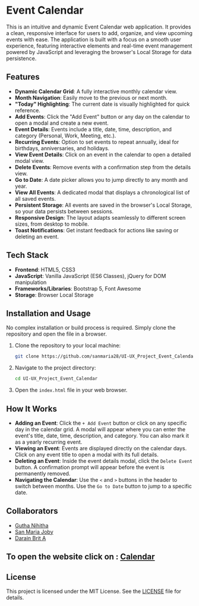 # Event Calendar

This is an intuitive and dynamic Event Calendar web application. It provides a clean, responsive interface for users to add, organize, and view upcoming events with ease. The application is built with a focus on a smooth user experience, featuring interactive elements and real-time event management powered by JavaScript and leveraging the browser's Local Storage for data persistence.

## Features

- **Dynamic Calendar Grid**: A fully interactive monthly calendar view.
- **Month Navigation**: Easily move to the previous or next month.
- **"Today" Highlighting**: The current date is visually highlighted for quick reference.
- **Add Events**: Click the "Add Event" button or any day on the calendar to open a modal and create a new event.
- **Event Details**: Events include a title, date, time, description, and category (Personal, Work, Meeting, etc.).
- **Recurring Events**: Option to set events to repeat annually, ideal for birthdays, anniversaries, and holidays.
- **View Event Details**: Click on an event in the calendar to open a detailed modal view.
- **Delete Events**: Remove events with a confirmation step from the details view.
- **Go to Date**: A date picker allows you to jump directly to any month and year.
- **View All Events**: A dedicated modal that displays a chronological list of all saved events.
- **Persistent Storage**: All events are saved in the browser's Local Storage, so your data persists between sessions.
- **Responsive Design**: The layout adapts seamlessly to different screen sizes, from desktop to mobile.
- **Toast Notifications**: Get instant feedback for actions like saving or deleting an event.

## Tech Stack

- **Frontend**: HTML5, CSS3
- **JavaScript**: Vanilla JavaScript (ES6 Classes), jQuery for DOM manipulation
- **Frameworks/Libraries**: Bootstrap 5, Font Awesome
- **Storage**: Browser Local Storage

## Installation and Usage

No complex installation or build process is required. Simply clone the repository and open the file in a browser.

1.  Clone the repository to your local machine:
    ```sh
    git clone https://github.com/sanmaria28/UI-UX_Project_Event_Calendar.git
    ```
2.  Navigate to the project directory:
    ```sh
    cd UI-UX_Project_Event_Calendar
    ```
3.  Open the `index.html` file in your web browser.

## How It Works

- **Adding an Event**: Click the `+ Add Event` button or click on any specific day in the calendar grid. A modal will appear where you can enter the event's title, date, time, description, and category. You can also mark it as a yearly recurring event.
- **Viewing an Event**: Events are displayed directly on the calendar days. Click on any event title to open a modal with its full details.
- **Deleting an Event**: Inside the event details modal, click the `Delete Event` button. A confirmation prompt will appear before the event is permanently removed.
- **Navigating the Calendar**: Use the `<` and `>` buttons in the header to switch between months. Use the `Go to Date` button to jump to a specific date.


## Collaborators
- [Gutha Nihitha](https://github.com/Nihitha47)
- [San Maria Joby](https://github.com/SanMaria28)
- [Darain Brit A](https://github.com/Darain-Brit-A)


## To open the website click on : [Calendar](https://sanmaria28.github.io/UI-UX_Project_Event_Calendar/)

## License

This project is licensed under the MIT License. See the [LICENSE](LICENSE) file for details.
